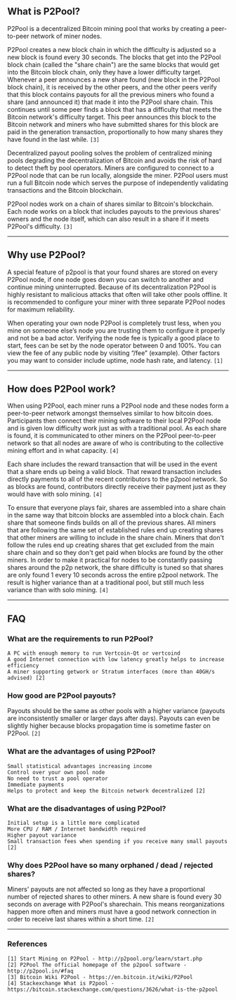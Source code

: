 ## What is P2Pool?

P2Pool is a decentralized Bitcoin mining pool that works by creating a peer-to-peer network of miner nodes.

P2Pool creates a new block chain in which the difficulty is adjusted so a new block is found every 30 seconds. The blocks that get into the P2Pool block chain (called the "share chain") are the same blocks that would get into the Bitcoin block chain, only they have a lower difficulty target. Whenever a peer announces a new share found (new block in the P2Pool block chain), it is received by the other peers, and the other peers verify that this block contains payouts for all the previous miners who found a share (and announced it) that made it into the P2Pool share chain. This continues until some peer finds a block that has a difficulty that meets the Bitcoin network's difficulty target. This peer announces this block to the Bitcoin network and miners who have submitted shares for this block are paid in the generation transaction, proportionally to how many shares they have found in the last while. `[3]`

Decentralized payout pooling solves the problem of centralized mining pools degrading the decentralization of Bitcoin and avoids the risk of hard to detect theft by pool operators. Miners are configured to connect to a P2Pool node that can be run locally, alongside the miner. P2Pool users must run a full Bitcoin node which serves the purpose of independently validating transactions and the Bitcoin blockchain.

P2Pool nodes work on a chain of shares similar to Bitcoin's blockchain. Each node works on a block that includes payouts to the previous shares' owners and the node itself, which can also result in a share if it meets P2Pool's difficulty. `[3]`

--------------------------------------------

## Why use P2Pool?

A special feature of p2pool is that your found shares are stored on every P2Pool node, if one node goes down you can switch to another and continue mining uninterrupted. Because of its decentralization P2Pool is highly resistant to malicious attacks that often will take other pools offline. It is recommended to configure your miner with three separate P2Pool nodes for maximum reliability.

When operating your own node P2Pool is completely trust less, when you mine on someone else’s node you are trusting them to configure it properly and not be a bad actor. Verifying the node fee is typically a good place to start, fees can be set by the node operator between 0 and 100%. You can view the fee of any public node by visiting “/fee” (example). Other factors you may want to consider include uptime, node hash rate, and latency. `[1]` 

--------------------------------------------

## How does P2Pool work?  

When using P2Pool, each miner runs a P2Pool node and these nodes form a peer-to-peer network amongst themselves similar to how bitcoin does. Participants then connect their mining software to their local P2Pool node and is given low difficulty work just as with a traditional pool. As each share is found, it is communicated to other miners on the P2Pool peer-to-peer network so that all nodes are aware of who is contributing to the collective mining effort and in what capacity. `[4]`

Each share includes the reward transaction that will be used in the event that a share ends up being a valid block. That reward transaction includes directly payments to all of the recent contributors to the p2pool network. So as blocks are found, contributors directly receive their payment just as they would have with solo mining. `[4]`

To ensure that everyone plays fair, shares are assembled into a share chain in the same way that bitcoin blocks are assembled into a block chain. Each share that someone finds builds on all of the previous shares. All miners that are following the same set of established rules end up creating shares that other miners are willing to include in the share chain. Miners that don't follow the rules end up creating shares that get excluded from the main share chain and so they don't get paid when blocks are found by the other miners. In order to make it practical for nodes to be constantly passing shares around the p2p network, the share difficulty is tuned so that shares are only found 1 every 10 seconds across the entire p2pool network. The result is higher variance than at a traditional pool, but still much less variance than with solo mining. `[4]`

--------------------------------------------

## FAQ 

### What are the requirements to run P2Pool? 

    A PC with enough memory to run Vertcoin-Qt or vertcoind
    A good Internet connection with low latency greatly helps to increase efficiency
    A miner supporting getwork or Stratum interfaces (more than 40GH/s advised) [2]

### How good are P2Pool payouts? 

Payouts should be the same as other pools with a higher variance (payouts are inconsistently smaller or larger days after days). Payouts can even be slightly higher because blocks propagation time is sometime faster on P2Pool. `[2]`

### What are the advantages of using P2Pool? 

    Small statistical advantages increasing income
    Control over your own pool node
    No need to trust a pool operator
    Immediate payments
    Helps to protect and keep the Bitcoin network decentralized [2]

### What are the disadvantages of using P2Pool?

    Initial setup is a little more complicated
    More CPU / RAM / Internet bandwidth required
    Higher payout variance
    Small transaction fees when spending if you receive many small payouts [2]

### Why does P2Pool have so many orphaned / dead / rejected shares?

Miners' payouts are not affected so long as they have a proportional number of rejected shares to other miners. A new share is found every 30 seconds on average with P2Pool's sharechain. This means reorganizations happen more often and miners must have a good network connection in order to receive last shares within a short time. `[2]`

--------------------------------------------

### References
`[1] Start Mining on P2Pool - http://p2pool.org/learn/start.php`  
`[2] P2Pool The official homepage of the p2pool software - http://p2pool.in/#faq`  
`[3] Bitcoin Wiki P2Pool - https://en.bitcoin.it/wiki/P2Pool`  
`[4] Stackexchange What is P2pool - https://bitcoin.stackexchange.com/questions/3626/what-is-the-p2pool`  
